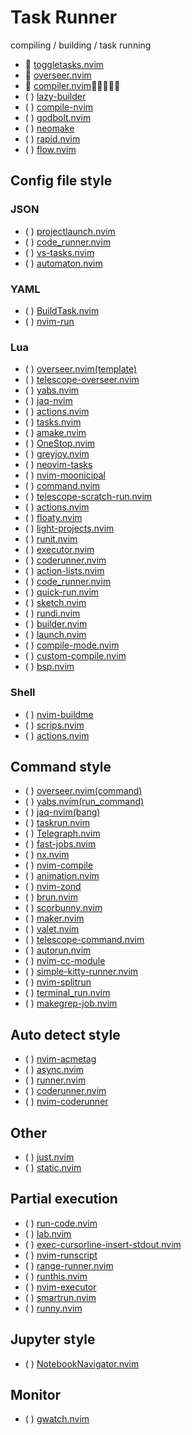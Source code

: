 # Task Runner

compiling / building / task running
*  [toggletasks.nvim](https://github.com/jedrzejboczar/toggletasks.nvim)
*  [overseer.nvim](https://github.com/stevearc/overseer.nvim)
*  [compiler.nvim](https://github.com/Zeioth/compiler.nvim)
* ( ) [lazy-builder](https://github.com/Abstract-IDE/lazy-builder)
* ( ) [compile-nvim](https://github.com/loctvl842/compile-nvim)
* ( ) [godbolt.nvim](https://github.com/p00f/godbolt.nvim)
* ( ) [neomake](https://github.com/neomake/neomake)
* ( ) [rapid.nvim](https://github.com/nvimdev/rapid.nvim)
* ( ) [flow.nvim](https://github.com/arjunmahishi/flow.nvim)

## Config file style

### JSON

* ( ) [projectlaunch.nvim](https://github.com/sheodox/projectlaunch.nvim)
* ( ) [code_runner.nvim](https://github.com/CRAG666/code_runner.nvim)
* ( ) [vs-tasks.nvim](https://github.com/EthanJWright/vs-tasks.nvim)
* ( ) [automaton.nvim](https://github.com/Dax89/automaton.nvim)

### YAML

* ( ) [BuildTask.nvim](https://github.com/Arjun31415/BuildTask.nvim)
* ( ) [nvim-run](https://github.com/jjocram/nvim-run)

### Lua

* ( ) [overseer.nvim(template)](https://github.com/stevearc/overseer.nvim)
* ( ) [telescope-overseer.nvim](https://github.com/sakuemon/telescope-overseer.nvim)
* ( ) [yabs.nvim](https://github.com/pianocomposer321/yabs.nvim)
* ( ) [jaq-nvim](https://github.com/is0n/jaq-nvim)
* ( ) [actions.nvim](https://github.com/amirrezaask/actions.nvim)
* ( ) [tasks.nvim](https://github.com/GustavoKatel/tasks.nvim)
* ( ) [amake.nvim](https://github.com/antonk52/amake.nvim)
* ( ) [OneStop.nvim](https://github.com/charlie39/OneStop.nvim)
* ( ) [greyjoy.nvim](https://github.com/desdic/greyjoy.nvim)
* ( ) [neovim-tasks](https://github.com/Shatur/neovim-tasks)
* ( ) [nvim-moonicipal](https://github.com/idanarye/nvim-moonicipal)
* ( ) [command.nvim](https://github.com/LucasTavaresA/command.nvim)
* ( ) [telescope-scratch-run.nvim](https://github.com/4542elgh/telescope-scratch-run.nvim)
* ( ) [actions.nvim](https://github.com/yaanae/actions.nvim)
* ( ) [floaty.nvim](https://github.com/devkvlt/floaty.nvim)
* ( ) [light-projects.nvim](https://github.com/LucLabarriere/light-projects.nvim)
* ( ) [runit.nvim](https://github.com/Comamoca/runit.nvim)
* ( ) [executor.nvim](https://github.com/google/executor.nvim)
* ( ) [coderunner.nvim](https://github.com/neysanfoo/coderunner.nvim)
* ( ) [action-lists.nvim](https://github.com/Walcriz/action-lists.nvim)
* ( ) [code_runner.nvim](https://github.com/Leeziao/code_runner.nvim)
* ( ) [quick-run.nvim](https://github.com/LiamFenneman/quick-run.nvim)
* ( ) [sketch.nvim](https://github.com/serrexlabs/sketch.nvim)
* ( ) [rundi.nvim](https://github.com/s3dman/rundi.nvim)
* ( ) [builder.nvim](https://github.com/trimclain/builder.nvim)
* ( ) [launch.nvim](https://github.com/dasupradyumna/launch.nvim)
* ( ) [compile-mode.nvim](https://github.com/ej-shafran/compile-mode.nvim)
* ( ) [custom-compile.nvim](https://github.com/treemcgee42/custom-compile.nvim)
* ( ) [bsp.nvim](https://github.com/616b2f/bsp.nvim)

### Shell

* ( ) [nvim-buildme](https://github.com/ojroques/nvim-buildme)
* ( ) [scrips.nvim](https://github.com/LeonardsonCC/scrips.nvim)
* ( ) [actions.nvim](https://github.com/Seba244c/actions.nvim)

## Command style

* ( ) [overseer.nvim(command)](https://github.com/stevearc/overseer.nvim)
* ( ) [yabs.nvim(run_command)](https://github.com/pianocomposer321/yabs.nvim)
* ( ) [jaq-nvim(bang)](https://github.com/is0n/jaq-nvim)
* ( ) [taskrun.nvim](https://github.com/yutkat/taskrun.nvim)
* ( ) [Telegraph.nvim](https://github.com/WaylonWalker/Telegraph.nvim)
* ( ) [fast-jobs.nvim](https://github.com/crpier/fast-jobs.nvim)
* ( ) [nx.nvim](https://github.com/Equilibris/nx.nvim)
* ( ) [nvim-compile](https://github.com/nullishamy/nvim-compile)
* ( ) [animation.nvim](https://github.com/anuvyklack/animation.nvim)
* ( ) [nvim-zond](https://github.com/mrded/nvim-zond)
* ( ) [brun.nvim](https://github.com/woosaaahh/brun.nvim)
* ( ) [scorbunny.nvim](https://github.com/Nanoteck137/scorbunny.nvim)
* ( ) [maker.nvim](https://github.com/LucLabarriere/maker.nvim)
* ( ) [valet.nvim](https://github.com/prmaloney/valet.nvim)
* ( ) [telescope-command.nvim](https://github.com/paopaol/telescope-command.nvim)
* ( ) [autorun.nvim](https://github.com/mvolkmann/autorun.nvim)
* ( ) [nvim-cc-module](https://github.com/commrade-goad/nvim-cc-module)
* ( ) [simple-kitty-runner.nvim](https://github.com/lolpie244/simple-kitty-runner.nvim)
* ( ) [nvim-splitrun](https://github.com/Hubro/nvim-splitrun)
* ( ) [terminal_run.nvim](https://github.com/isaac238/terminal_run.nvim)
* ( ) [makegrep-job.nvim](https://github.com/msaher/makegrep-job.nvim)

## Auto detect style

* ( ) [nvim-acmetag](https://github.com/addcninblue/nvim-acmetag)
* ( ) [async.nvim](https://github.com/sencer/async.nvim)
* ( ) [runner.nvim](https://github.com/MarcHamamji/runner.nvim)
* ( ) [coderunner.nvim](https://github.com/Egypt-Open-Source/coderunner.nvim)
* ( ) [nvim-coderunner](https://github.com/joonasjouttijarvi/nvim-coderunner)

## Other

* ( ) [just.nvim](https://github.com/BeatScherrer/just.nvim)
* ( ) [static.nvim](https://github.com/jaytyrrell13/static.nvim)

## Partial execution

* ( ) [run-code.nvim](https://github.com/arjunmahishi/run-code.nvim)
* ( ) [lab.nvim](https://github.com/0x100101/lab.nvim)
* ( ) [exec-cursorline-insert-stdout.nvim](https://github.com/sayanarijit/exec-cursorline-insert-stdout.nvim)
* ( ) [nvim-runscript](https://github.com/klesh/nvim-runscript)
* ( ) [range-runner.nvim](https://github.com/holmanb/range-runner.nvim)
* ( ) [runthis.nvim](https://github.com/RimuhRimu/runthis.nvim)
* ( ) [nvim-executor](https://github.com/javio7/nvim-executor)
* ( ) [smartrun.nvim](https://github.com/czkz/smartrun.nvim)
* ( ) [runny.nvim](https://github.com/tiberiuiurco/runny.nvim)

## Jupyter style

* ( ) [NotebookNavigator.nvim](https://github.com/GCBallesteros/NotebookNavigator.nvim)

## Monitor

* ( ) [gwatch.nvim](https://github.com/Operdies/gwatch.nvim)
